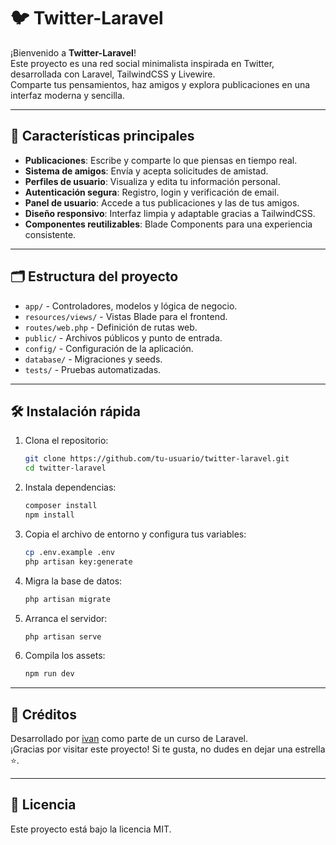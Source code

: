 # 🐦 Twitter-Laravel

¡Bienvenido a **Twitter-Laravel**!  
Este proyecto es una red social minimalista inspirada en Twitter, desarrollada con Laravel, TailwindCSS y Livewire.  
Comparte tus pensamientos, haz amigos y explora publicaciones en una interfaz moderna y sencilla.

---

## 🚀 Características principales

- **Publicaciones**: Escribe y comparte lo que piensas en tiempo real.
- **Sistema de amigos**: Envía y acepta solicitudes de amistad.
- **Perfiles de usuario**: Visualiza y edita tu información personal.
- **Autenticación segura**: Registro, login y verificación de email.
- **Panel de usuario**: Accede a tus publicaciones y las de tus amigos.
- **Diseño responsivo**: Interfaz limpia y adaptable gracias a TailwindCSS.
- **Componentes reutilizables**: Blade Components para una experiencia consistente.

---

## 🗂️ Estructura del proyecto

- `app/` - Controladores, modelos y lógica de negocio.
- `resources/views/` - Vistas Blade para el frontend.
- `routes/web.php` - Definición de rutas web.
- `public/` - Archivos públicos y punto de entrada.
- `config/` - Configuración de la aplicación.
- `database/` - Migraciones y seeds.
- `tests/` - Pruebas automatizadas.

---

## 🛠️ Instalación rápida

1. Clona el repositorio:
   ```sh
   git clone https://github.com/tu-usuario/twitter-laravel.git
   cd twitter-laravel
   ```

2. Instala dependencias:
   ```sh
   composer install
   npm install
   ```

3. Copia el archivo de entorno y configura tus variables:
   ```sh
   cp .env.example .env
   php artisan key:generate
   ```

4. Migra la base de datos:
   ```sh
   php artisan migrate
   ```

5. Arranca el servidor:
   ```sh
   php artisan serve
   ```

6. Compila los assets:
   ```sh
   npm run dev
   ```

---

## 👤 Créditos

Desarrollado por [ivan](https://github.com/Ivanrr462) como parte de un curso de Laravel.  
¡Gracias por visitar este proyecto! Si te gusta, no dudes en dejar una estrella ⭐.

---

## 📄 Licencia

Este proyecto está bajo la licencia MIT.
